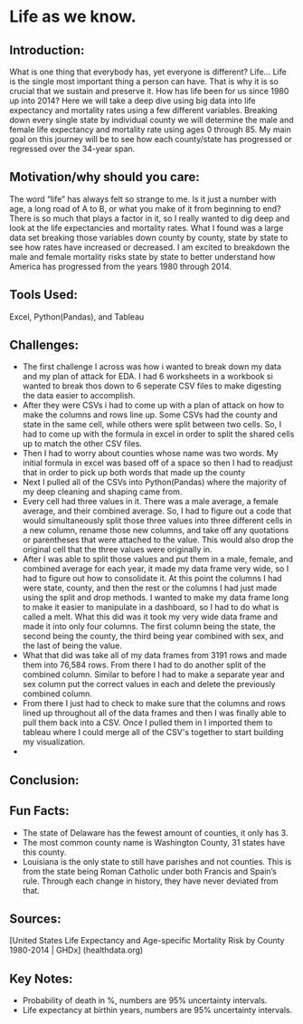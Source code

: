 
# **Life as we know.**

 ## **Introduction:** 
What is one thing that everybody has, yet everyone is different? 
Life… Life is the single most important thing a person can have. That is 
why it is so crucial that we sustain and preserve it. How has life been 
for us since 1980 up into 2014? Here we will take a deep dive using big 
data into life expectancy and mortality rates using a few different 
variables. Breaking down every single state by individual county we will 
determine the male and female life expectancy and mortality rate using ages 
0 through 85. My main goal on this journey will be to see how each 
county/state has progressed or regressed over the 34-year span. 


## **Motivation/why should you care:**
The word “life” has always felt so strange to me. Is it just a number with 
age, a long road of A to B, or what you make of it from beginning to end? 
There is so much that plays a factor in it, so I really wanted to dig deep
and look at the life expectancies and mortality rates. What I found was a 
large data set breaking those variables down county by county, state by 
state to see how rates have increased or decreased. I am excited to
breakdown the male and female mortality risks state by state to better
understand how America has progressed from the years 1980 through 2014.

## **Tools Used:**
Excel, Python(Pandas), and Tableau


## **Challenges:** 
- The first challenge I across was how i wanted to break down my data and my 
plan of attack for EDA. I had 6 worksheets in a workbook si wanted to break 
thos down to 6 seperate CSV files to make digesting the data easier to
accomplish.
- After they were CSVs i had to come up with a plan of attack on how to make
the columns and rows line up. Some CSVs had the county and state in the 
same cell, while others were split between two cells. So, I had to come 
up with the formula in excel in order to split the shared cells up to
match the other CSV files.
- Then I had to worry about counties whose name was two words. My initial
 formula in excel was based off of a space so then I had to readjust that
 in order to pick up both words that made up the county
- Next I pulled all of the CSVs into Python(Pandas) where the majority
 of my deep cleaning and shaping came from.
- Every cell had three values in it. There was a male average, a female
average, and their combined average. So, I had to figure out a code 
that would simultaneously split those three values into three different
cells in a new column, rename those new columns, and take off any 
quotations or parentheses that were attached to the value. This would 
also drop the original cell that the three values were originally in.
- After I was able to split those values and put them in a male, female,
and combined average for each year, it made my data frame very wide, so I
had to figure out how to consolidate it. At this point the columns I had 
were state, county, and then the rest or the columns I had just made using 
the split and drop methods. I wanted to make my data frame long to make it 
easier to manipulate in a dashboard, so I had to do what is called a melt. 
What this did was it took my very wide data frame and made it into only four 
columns. The first column being the state, the second being the county, the 
third being year combined with sex, and the last of being the value.
- What that did was take all of my data frames from 3191 rows 
and made them into 76,584 rows. From there I had to do another 
split of the combined column. Similar to before I had to make a separate
year and sex column put the correct values in each and delete the previously
combined column.
- From there I just had to check to make sure that the columns and rows 
lined up throughout all of the data frames and then I was finally able to 
pull them back into a CSV. Once I pulled them in I imported them to tableau 
where I could merge all of the CSV's together to start building my 
visualization.
-

## **Conclusion:**


## **Fun Facts:**
- The state of Delaware has the fewest amount of counties, it only has 3.
- The most common county name is Washington County, 31 states have this county.
- Louisiana is the only state to still have parishes and not counties. This is 
from the state being Roman Catholic under both Francis and Spain’s rule.
Through each change in history, they have never deviated from that.

## **Sources:**
[United States Life Expectancy and Age-specific Mortality Risk by County 1980-2014 | GHDx] (healthdata.org)




 
 ## **Key Notes:** 
- Probability of death in %, numbers are 95% uncertainty intervals.
- Life expectancy at birthin years, numbers are 95% uncertainty intervals.
